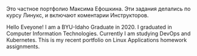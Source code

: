 Это частное портфолио Максима Ефошкина. 
Эти задания делались по курсу Линукс, и включают коментарии Инструкторов.

Hello Eveyone!
I am a BYU-Idaho Graduate in 2020. 
I graduated in Computer Information Technologies. Currently I am studying DevOps and Kubernetes. 
This is my recent portfolio on Linux Applications homework assignments. 
